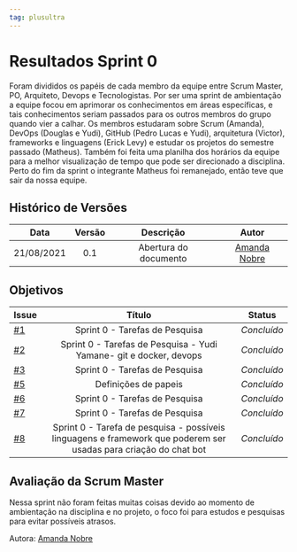 ```yaml
---
tag: plusultra
---
```

# Resultados Sprint 0

Foram divididos os papéis de cada membro da equipe entre Scrum Master, PO, Arquiteto, Devops e Tecnologistas. Por ser uma sprint de ambientação a equipe focou em aprimorar os conhecimentos em áreas específicas, e tais conhecimentos seriam passados para os outros membros do grupo quando vier a calhar. Os membros estudaram sobre Scrum (Amanda), DevOps (Douglas e Yudi), GitHub (Pedro Lucas e Yudi), arquitetura (Victor), frameworks e linguagens (Erick Levy) e estudar os projetos do semestre passado (Matheus). Também foi feita uma planilha dos horários da equipe para a melhor visualização de tempo que pode ser direcionado a disciplina. Perto do fim da sprint o integrante Matheus foi remanejado, então teve que sair da nossa equipe.

## Histórico de Versões


| Data       | Versão | Descrição                      | Autor             |
| :--------: | :----: | :----------:                   | :---------------: |
| 21/08/2021 |    0.1   | Abertura do documento | [Amanda Nobre](https://github.com/AmandaNbr)|

## Objetivos

| Issue |            Título            |         Status        | 
|-------|:----------------------------:|-----------------------|
| [#1](https://github.com/fga-eps-mds/2021-1-Bot/issues/1) | Sprint 0 - Tarefas de Pesquisa | _Concluído_ |
| [#2](https://github.com/fga-eps-mds/2021-1-Bot/issues/2) | Sprint 0 - Tarefas de Pesquisa - Yudi Yamane- git e docker, devops | _Concluído_ |
| [#3](https://github.com/fga-eps-mds/2021-1-Bot/issues/3) | Sprint 0 - Tarefas de Pesquisa | _Concluído_ |
| [#5](https://github.com/fga-eps-mds/2021-1-Bot/issues/5) | Definições de papeis  | _Concluído_ |
| [#6](https://github.com/fga-eps-mds/2021-1-Bot/issues/6) | Sprint 0 - Tarefas de Pesquisa | _Concluído_ |
| [#7](https://github.com/fga-eps-mds/2021-1-Bot/issues/7) | Sprint 0 - Tarefas de Pesquisa | _Concluído_ |
| [#8](https://github.com/fga-eps-mds/2021-1-Bot/issues/8) | Sprint 0 - Tarefa de pesquisa - possíveis linguagens e framework que poderem ser usadas para criação do chat bot | _Concluído_ |

## Avaliação da Scrum Master

Nessa sprint não foram feitas muitas coisas devido ao momento de ambientação na disciplina e no projeto, o foco foi para estudos e pesquisas para evitar possíveis atrasos.

Autora: [Amanda Nobre](https://github.com/AmandaNbr)